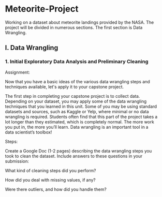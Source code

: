 # Meteorite-Project
Working on a dataset about meteorite landings provided by the NASA. The project will be divided in numerous sections. The first section is Data Wrangling.


## I.	Data Wrangling  

### 1. Initial Exploratory Data Analysis and Preliminary Cleaning  

Assignment:

Now that you have a basic ideas of the various data wrangling steps and techniques available, let's apply it to your capstone project.

The first step in completing your capstone project is to collect data. Depending on your dataset, you may apply some of the data wrangling techniques that you learned in this unit. Some of you may be using standard datasets and sources, such as Kaggle or Yelp, where minimal or no data wrangling is required. Students often find that this part of the project takes a lot longer than they estimated, which is completely normal. The more work you put in, the more you’ll learn. Data wrangling is an important tool in a data scientist’s toolbox!  


Steps:

Create a Google Doc (1-2 pages) describing the data wrangling steps you took to clean the dataset. Include answers to these questions in your submission:

What kind of cleaning steps did you perform?

How did you deal with missing values, if any?

Were there outliers, and how did you handle them?




